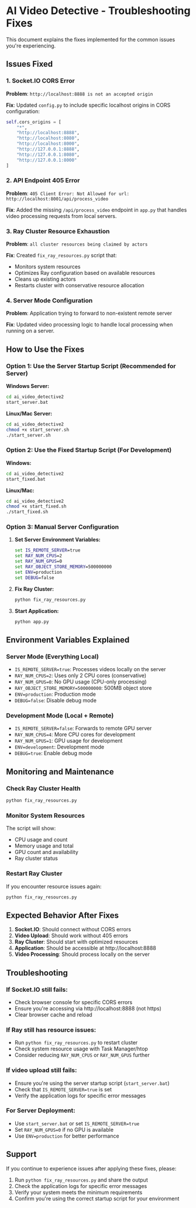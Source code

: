 # AI Video Detective - Troubleshooting Fixes

This document explains the fixes implemented for the common issues you're experiencing.

## Issues Fixed

### 1. Socket.IO CORS Error
**Problem**: `http://localhost:8888 is not an accepted origin`

**Fix**: Updated `config.py` to include specific localhost origins in CORS configuration:
```python
self.cors_origins = [
    "*",
    "http://localhost:8888",
    "http://localhost:8080", 
    "http://localhost:8000",
    "http://127.0.0.1:8888",
    "http://127.0.0.1:8080",
    "http://127.0.0.1:8000"
]
```

### 2. API Endpoint 405 Error
**Problem**: `405 Client Error: Not Allowed for url: http://localhost:8001/api/process_video`

**Fix**: Added the missing `/api/process_video` endpoint in `app.py` that handles video processing requests from local servers.

### 3. Ray Cluster Resource Exhaustion
**Problem**: `all cluster resources being claimed by actors`

**Fix**: Created `fix_ray_resources.py` script that:
- Monitors system resources
- Optimizes Ray configuration based on available resources
- Cleans up existing actors
- Restarts cluster with conservative resource allocation

### 4. Server Mode Configuration
**Problem**: Application trying to forward to non-existent remote server

**Fix**: Updated video processing logic to handle local processing when running on a server.

## How to Use the Fixes

### Option 1: Use the Server Startup Script (Recommended for Server)

**Windows Server:**
```cmd
cd ai_video_detective2
start_server.bat
```

**Linux/Mac Server:**
```bash
cd ai_video_detective2
chmod +x start_server.sh
./start_server.sh
```

### Option 2: Use the Fixed Startup Script (For Development)

**Windows:**
```cmd
cd ai_video_detective2
start_fixed.bat
```

**Linux/Mac:**
```bash
cd ai_video_detective2
chmod +x start_fixed.sh
./start_fixed.sh
```

### Option 3: Manual Server Configuration

1. **Set Server Environment Variables:**
   ```cmd
   set IS_REMOTE_SERVER=true
   set RAY_NUM_CPUS=2
   set RAY_NUM_GPUS=0
   set RAY_OBJECT_STORE_MEMORY=500000000
   set ENV=production
   set DEBUG=false
   ```

2. **Fix Ray Cluster:**
   ```bash
   python fix_ray_resources.py
   ```

3. **Start Application:**
   ```bash
   python app.py
   ```

## Environment Variables Explained

### Server Mode (Everything Local)
- `IS_REMOTE_SERVER=true`: Processes videos locally on the server
- `RAY_NUM_CPUS=2`: Uses only 2 CPU cores (conservative)
- `RAY_NUM_GPUS=0`: No GPU usage (CPU-only processing)
- `RAY_OBJECT_STORE_MEMORY=500000000`: 500MB object store
- `ENV=production`: Production mode
- `DEBUG=false`: Disable debug mode

### Development Mode (Local + Remote)
- `IS_REMOTE_SERVER=false`: Forwards to remote GPU server
- `RAY_NUM_CPUS=4`: More CPU cores for development
- `RAY_NUM_GPUS=1`: GPU usage for development
- `ENV=development`: Development mode
- `DEBUG=true`: Enable debug mode

## Monitoring and Maintenance

### Check Ray Cluster Health
```bash
python fix_ray_resources.py
```

### Monitor System Resources
The script will show:
- CPU usage and count
- Memory usage and total
- GPU count and availability
- Ray cluster status

### Restart Ray Cluster
If you encounter resource issues again:
```bash
python fix_ray_resources.py
```

## Expected Behavior After Fixes

1. **Socket.IO**: Should connect without CORS errors
2. **Video Upload**: Should work without 405 errors
3. **Ray Cluster**: Should start with optimized resources
4. **Application**: Should be accessible at http://localhost:8888
5. **Video Processing**: Should process locally on the server

## Troubleshooting

### If Socket.IO still fails:
- Check browser console for specific CORS errors
- Ensure you're accessing via http://localhost:8888 (not https)
- Clear browser cache and reload

### If Ray still has resource issues:
- Run `python fix_ray_resources.py` to restart cluster
- Check system resource usage with Task Manager/htop
- Consider reducing `RAY_NUM_CPUS` or `RAY_NUM_GPUS` further

### If video upload still fails:
- Ensure you're using the server startup script (`start_server.bat`)
- Check that `IS_REMOTE_SERVER=true` is set
- Verify the application logs for specific error messages

### For Server Deployment:
- Use `start_server.bat` or set `IS_REMOTE_SERVER=true`
- Set `RAY_NUM_GPUS=0` if no GPU is available
- Use `ENV=production` for better performance

## Support

If you continue to experience issues after applying these fixes, please:
1. Run `python fix_ray_resources.py` and share the output
2. Check the application logs for specific error messages
3. Verify your system meets the minimum requirements
4. Confirm you're using the correct startup script for your environment 